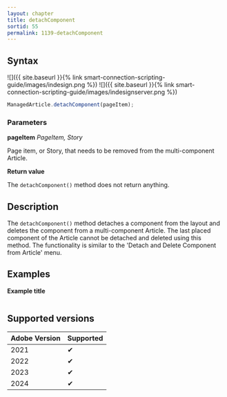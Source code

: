 ```yaml
---
layout: chapter
title: detachComponent
sortid: 55
permalink: 1139-detachComponent
---
```


## Syntax

![]({{ site.baseurl }}{% link smart-connection-scripting-guide/images/indesign.png %}) ![]({{ site.baseurl }}{% link smart-connection-scripting-guide/images/indesignserver.png %})

```javascript
ManagedArticle.detachComponent(pageItem);
```

### Parameters

**pageItem** _PageItem, Story_

Page item, or Story, that needs to be removed from the multi-component Article.

**Return value**

The `detachComponent()` method does not return anything.

## Description

The `detachComponent()` method detaches a component from the layout and deletes the component from a multi-component Article. The last placed component of the Article cannot be detached and deleted using this method. The functionality is similar to the 'Detach and Delete Component from Article' menu.

## Examples

**Example title**

```javascript

```

## Supported versions

| Adobe Version | Supported |
| ------------- | --------- |
| 2021          | ✔         |
| 2022          | ✔         |
| 2023          | ✔         |
| 2024          | ✔         |
